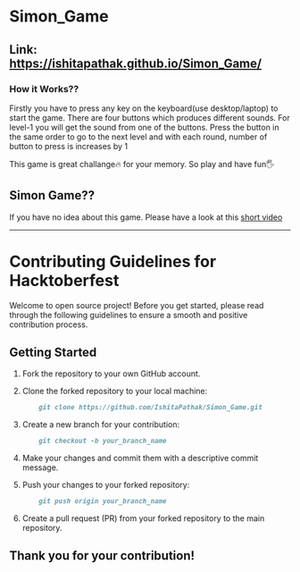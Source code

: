# Simon_Game

## Link: https://ishitapathak.github.io/Simon_Game/

### How it Works??
 Firstly you have to press any key on the keyboard(use desktop/laptop) to start the game.
 There are four buttons which produces different sounds. For level-1 you will get the sound from one of the buttons.
 Press the button in the same order to go to the next level and with each round, number of button to press is increases by 1
 
 This game is great challange🔥 for your memory. So play and have fun🖐️
 
 ## Simon Game??
 If you have no idea about this game. Please have a look at this [short video](https://youtu.be/1Yqj76Q4jJ4)

---------------------

# Contributing Guidelines for Hacktoberfest

Welcome to open source project! Before you get started, please read through the following guidelines to ensure a smooth and positive contribution process.

## Getting Started

1. Fork the repository to your own GitHub account.

2. Clone the forked repository to your local machine:

    ```markdown
        git clone https://github.com/IshitaPathak/Simon_Game.git
    ```

3. Create a new branch for your contribution:

    ```markdown
        git checkout -b your_branch_name
    ```

4. Make your changes and commit them with a descriptive commit message.

5. Push your changes to your forked repository:

    ```markdown
        git push origin your_branch_name
    ```

6. Create a pull request (PR) from your forked repository to the main repository.



## Thank you for your contribution! 

